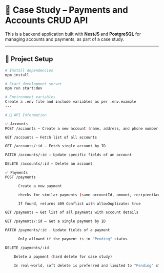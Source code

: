 # 💼 Case Study – Payments and Accounts CRUD API

This is a backend application built with **NestJS** and **PostgreSQL** for managing accounts and payments, as part of a case study.

---

## 🔧 Project Setup

```bash
# Install dependencies
npm install

# Start development server
npm run start:dev

# Environment variables
Create a .env file and include variables as per .env.example
---

# 🔧 API Information

✅ Accounts
POST /accounts – Create a new account (name, address, and phone number required)

GET /accounts – Fetch list of all accounts

GET /accounts/:id – Fetch single account by ID

PATCH /accounts/:id – Update specific fields of an account

DELETE /accounts/:id – Delete an account

✅ Payments
POST /payments

      Create a new payment

      checks for similar payments (same accountId, amount, recipientAccountNumber) made in the last 10 minutes

      If found, returns 409 Conflict with allowDuplicate: true

GET /payments – Get list of all payments with account details

GET /payments/:id – Get a single payment by ID

PATCH /payments/:id - Update fields of a payment

      Only allowed if the payment is in "Pending" status

DELETE /payments/:id

    Delete a payment (hard delete for case study)

    In real-world, soft delete is preferred and limited to "Pending" status only
